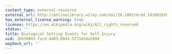 ```yaml
---
content_type: external-resource
external_url: http://onlinelibrary.wiley.com/doi/10.1002/mrdd.1410010204/abstract
has_external_license_warning: true
license: https://en.wikipedia.org/wiki/All_rights_reserved
status: ''
title: Biological Setting Events for Self-Injury
uid: 36636893-facd-4403-8945-5773454a580d
wayback_url: ''
---
```

